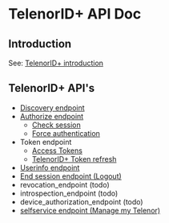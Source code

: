 # TelenorID\+ API Doc

## Introduction

See: [TelenorID\+ introduction](README.md)

## TelenorID\+ API's

* [Discovery endpoint](TelenorID_Plus_-_discovery.md)
* [Authorize endpoint](TelenorID_Plus_-_authorize.md)
  * [Check session](TelenorID_Plus_-_authorize.md#check-if-user-has-session)
  * [Force authentication](TelenorID_Plus_-_authorize.md#force-authentication-and-ignore-sso)
* Token endpoint
  * [Access Tokens](TelenorID_Plus_-_accesstokens.md)
  * [TelenorID\+ Token refresh](TelenorID_Plus_-_token_refresh.md)
* [Userinfo endpoint](https://identityserver4.readthedocs.io/en/latest/endpoints/userinfo.html)
* [End session endpoint (Logout)](TelenorID_Plus_-_logout.md)
* revocation_endpoint (todo)
* introspection_endpoint (todo)
* device_authorization_endpoint (todo)
* [selfservice endpoint (Manage my Telenor)](TelenorID_Plus_-_ManageMyTelenor.md)

